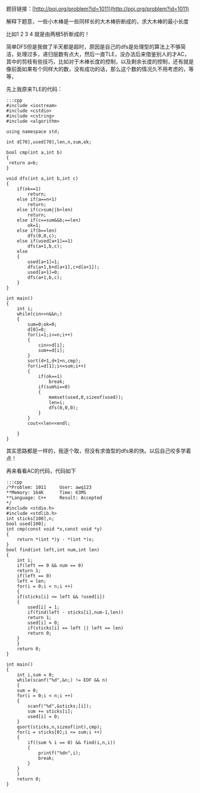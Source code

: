 <!--
.. title: POJ 1011 Sticks C++版
.. slug: poj-1011
.. date: 2013-04-07T06:12:04+08:00
.. tags:
.. link:
.. description:
.. type: text
-->

题目链接：[http://poj.org/problem?id=1011](http://poj.org/problem?id=1011)


解释下题意，一些小木棒是一些同样长的大木棒折断成的，求大木棒的最小长度

比如1 2 3 4
就是由两根5折断成的！

简单DFS但是我做了半天都是超时，原因是自己的dfs是处理型的算法上不够简洁，处理过多，递归层数有点大，然后一直TLE，没办法后来借鉴别人的才AC，其中的剪枝有些技巧，比如对于木棒长度的控制，以及剩余长度的控制，还有就是像前面如果有个同样大的数，没有成功的话，那么这个数的情况久不用考虑的，等等，

先上我原来TLE的代码：

	:::cpp
	#include <iostream>
	#include <cstdio>
	#include <cstring>
	#include <algorithm>

	using namespace std;

	int d[70],used[70],len,n,sum,ok;

	bool cmp(int a,int b)
	{
	 return a>b;
	}

	void dfs(int a,int b,int c)
	{
		if(ok==1)
			return;
		else if(a==n+1)
			return;
		else if(c>sum||b>len)
			return;
		else if(c==sum&&b;==len)	
			ok=1;
		else if(b==len)
			dfs(0,0,c);
		else if(used[a+1]==1)
			dfs(a+1,b,c);
		else
		{
			used[a+1]=1;
			dfs(a+1,b+d[a+1],c+d[a+1]);
			used[a+1]=0;
			dfs(a+1,b,c);
		}
	}

	int main()
	{
		int i;
		while(cin>>n&&n;)
		{
			sum=0;ok=0;
			d[0]=0;
			for(i=1;i<=n;i++)
			{
				cin>>d[i];
				sum+=d[i];
			}
			sort(d+1,d+1+n,cmp);
			for(i=d[1];i<=sum;i++)
			{
				if(ok==1)
					break;
				if(sum%i==0)
				{
					memset(used,0,sizeof(used));
					len=i;
					dfs(0,0,0);
				}
			}
			cout<<len<<endl;
		
		}
	}

其实思路都是一样的，我逐个取，但没有求值型的dfs来的快。以后自己咬多学着点！

再来看看AC的代码，代码如下

	:::cpp
	/*Problem: 1011		User: awq123
	**Memory: 164K		Time: 63MS
	**Language: C++		Result: Accepted
	*/
	#include <stdio.h>
	#include <stdlib.h>
	int sticks[100],n;
	bool used[100];
	int cmp(const void *x,const void *y)
	{
	    return *(int *)y - *(int *)x;
	}
	bool find(int left,int num,int len)
	{
	    int i;
	    if(left == 0 && num == 0)
	    return 1;
	    if(left == 0)
	    left = len;
	    for(i = 0;i < n;i ++)
	    {
		if(sticks[i] <= left && !used[i])
		{
		    used[i] = 1;
		    if(find(left - sticks[i],num-1,len))
		    return 1;
		    used[i] = 0;
		    if(sticks[i] == left || left == len)
		    return 0;
		}
	    }
	    return 0;
	}

	int main()
	{
	    int i,sum = 0;
	    while(scanf("%d",&n;) != EOF && n)
	    {
		sum = 0;
		for(i = 0;i < n;i ++)
		{
		    scanf("%d",&sticks;[i]);
		    sum += sticks[i];
		    used[i] = 0;
		}
		qsort(sticks,n,sizeof(int),cmp);
		for(i = sticks[0];i <= sum;i ++)
		{
		    if((sum % i == 0) && find(i,n,i))
		    {
		        printf("%dn",i);
		        break;
		    }
		}
	    }
	    return 0;
	}